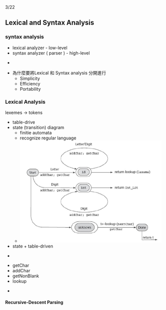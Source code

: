 3/22

## Lexical and Syntax Analysis

### syntax analysis

* lexical analyzer - low-level
* syntax analyzer \( parser \) - high-level

-

* 為什麼要將Lexical 和 Syntax analysis 分開進行
  * Simplicity
  * Efficiency
  * Portability

### Lexical Analysis

lexemes -&gt; tokens

* table-drive
* state \(transition\) diagram
  * finitie automata
  * recognize regular language
  * ![](/assets/state-diagram.png)
* state + table-driven 

-

* getChar
* addChar
* getNonBlank
* lookup

-

#### Recursive-Descent Parsing





